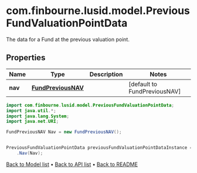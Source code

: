 # com.finbourne.lusid.model.PreviousFundValuationPointData
The data for a Fund at the previous valuation point.

## Properties

Name | Type | Description | Notes
------------ | ------------- | ------------- | -------------
**nav** | [**FundPreviousNAV**](FundPreviousNAV.md) |  | [default to FundPreviousNAV]

```java
import com.finbourne.lusid.model.PreviousFundValuationPointData;
import java.util.*;
import java.lang.System;
import java.net.URI;

FundPreviousNAV Nav = new FundPreviousNAV();


PreviousFundValuationPointData previousFundValuationPointDataInstance = new PreviousFundValuationPointData()
    .Nav(Nav);
```


[Back to Model list](../README.md#documentation-for-models) &#8226; [Back to API list](../README.md#documentation-for-api-endpoints) &#8226; [Back to README](../README.md)
